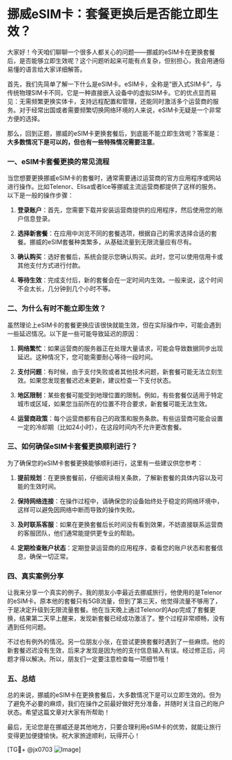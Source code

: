 # 挪威eSIM卡：套餐更换后是否能立即生效？

大家好！今天咱们聊聊一个很多人都关心的问题——挪威的eSIM卡在更换套餐后，是否能够立即生效呢？这个问题听起来可能有点复杂，但别担心，我会用通俗易懂的语言给大家详细解答。

首先，我们先简单了解一下什么是eSIM卡。eSIM卡，全称是“嵌入式SIM卡”，与传统物理SIM卡不同，它是一种直接嵌入设备中的虚拟SIM卡。它的优点显而易见：无需频繁更换实体卡，支持远程配置和管理，还能同时激活多个运营商的服务。对于经常出国或者需要频繁切换网络环境的人来说，eSIM卡无疑是一个非常方便的选择。

那么，回到正题，挪威的eSIM卡更换套餐后，到底能不能立即生效呢？答案是：**大多数情况下是可以的，但也有一些特殊情况需要注意**。

### 一、eSIM卡套餐更换的常见流程

当您想要更换挪威eSIM卡的套餐时，通常需要通过运营商的官方应用程序或网站进行操作。比如Telenor、Elisa或者Ice等挪威主流运营商都提供了这样的服务。以下是一般的操作步骤：

1. **登录账户**：首先，您需要下载并安装运营商提供的应用程序，然后使用您的账户信息登录。
   
2. **选择新套餐**：在应用中浏览不同的套餐选项，根据自己的需求选择合适的套餐。挪威的eSIM套餐种类繁多，从基础流量到无限流量应有尽有。

3. **确认购买**：选好套餐后，系统会提示您确认购买。此时，您可以使用信用卡或其他支付方式进行付款。

4. **等待生效**：完成支付后，新的套餐会在一定时间内生效。一般来说，这个时间不会太长，几分钟到几个小时不等。

### 二、为什么有时不能立即生效？

虽然理论上eSIM卡的套餐更换应该很快就能生效，但在实际操作中，可能会遇到一些延迟情况。以下是一些可能导致延迟的原因：

1. **网络繁忙**：如果运营商的服务器正在处理大量请求，可能会导致数据同步出现延迟。这种情况下，您可能需要耐心等待一段时间。

2. **支付问题**：有时候，由于支付失败或者其他技术问题，新套餐可能无法立刻生效。如果您发现套餐迟迟未更新，建议检查一下支付状态。

3. **地区限制**：某些套餐可能受到地理位置的限制。例如，有些套餐仅适用于特定城市或区域，如果您当前所在的位置不符合要求，新套餐可能无法生效。

4. **运营商政策**：每个运营商都有自己的政策和服务条款。有些运营商可能会设置一定的冷却期（比如24小时），在这段时间内不允许更改套餐。

### 三、如何确保eSIM卡套餐更换顺利进行？

为了确保您的eSIM卡套餐更换能够顺利进行，这里有一些建议供您参考：

1. **提前规划**：在更换套餐前，仔细阅读相关条款，了解新套餐的具体内容以及可能的生效时间。

2. **保持网络连接**：在操作过程中，请确保您的设备始终处于稳定的网络环境中，这样可以避免因网络中断而导致的操作失败。

3. **及时联系客服**：如果在更换套餐后长时间没有看到效果，不妨直接联系运营商的客服团队，他们通常能提供更专业的帮助。

4. **定期检查账户状态**：定期登录运营商的应用程序，查看您的账户状态和套餐信息，确保一切正常。

### 四、真实案例分享

让我来分享一个真实的例子。我的朋友小李最近去挪威旅行，他使用的是Telenor的eSIM卡。原本他的套餐只有5GB流量，但到了第三天，他觉得流量不够用了，于是决定升级到无限流量套餐。他在当天晚上通过Telenor的App完成了套餐更换，结果第二天早上醒来，发现新套餐已经成功激活了。整个过程非常顺畅，没有遇到任何问题。

不过也有例外的情况。另一位朋友小张，在尝试更换套餐时遇到了一些麻烦。他的新套餐迟迟没有生效，后来才发现是因为他的支付信息输入有误。经过修正后，问题才得以解决。所以，朋友们一定要注意检查每一项细节哦！

### 五、总结

总的来说，挪威的eSIM卡在更换套餐后，大多数情况下是可以立即生效的。但为了避免不必要的麻烦，我们在操作之前最好做好充分准备，并随时关注自己的账户状态。希望这篇文章对大家有所帮助！

最后，无论您是在挪威还是其他地方，只要合理利用eSIM卡的优势，就能让旅行变得更加便捷愉快。祝大家旅途顺利，玩得开心！

[TG💪+ @jx0703 ![Image](https://github.com/user-attachments/assets/dbca1d08-cadb-493c-b0ec-ad6f7a83f270)]